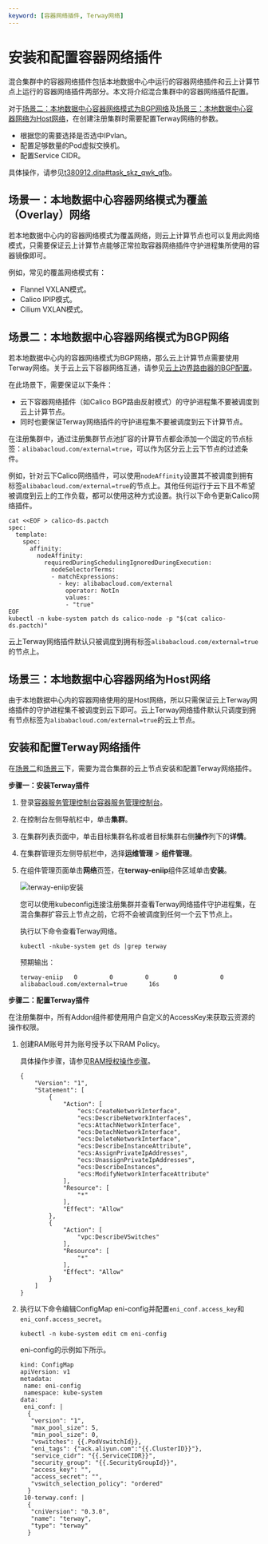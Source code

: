 ```yaml
---
keyword: [容器网络插件, Terway网络]
---
```


# 安装和配置容器网络插件

混合集群中的容器网络插件包括本地数据中心中运行的容器网络插件和云上计算节点上运行的容器网络插件两部分。本文将介绍混合集群中的容器网络插件配置。

对于[场景二：本地数据中心容器网络模式为BGP网络](#section_jo1_b9e_q7v)及[场景三：本地数据中心容器网络为Host网络](#section_dpw_bab_n97)，在创建注册集群时需要配置Terway网络的参数。

-   根据您的需要选择是否选中IPvlan。
-   配置足够数量的Pod虚拟交换机。
-   配置Service CIDR。

具体操作，请参见[t380912.dita\#task\_skz\_qwk\_qfb](/cn.zh-CN/Kubernetes集群用户指南/多云混合云/创建注册集群并接入本地数据中心集群.md)。

## 场景一：本地数据中心容器网络模式为覆盖（Overlay）网络

若本地数据中心内的容器网络模式为覆盖网络，则云上计算节点也可以复用此网络模式，只需要保证云上计算节点能够正常拉取容器网络插件守护进程集所使用的容器镜像即可。

例如，常见的覆盖网络模式有：

-   Flannel VXLAN模式。
-   Calico IPIP模式。
-   Cilium VXLAN模式。

## 场景二：本地数据中心容器网络模式为BGP网络

若本地数据中心内的容器网络模式为BGP网络，那么云上计算节点需要使用Terway网络。关于云上云下容器网络互通，请参见[云上边界路由器的BGP配置](云上边界路由器的BGP配置t21437.dita#concept_ljj_4vx_dfb)。

在此场景下，需要保证以下条件：

-   云下容器网络插件（如Calico BGP路由反射模式）的守护进程集不要被调度到云上计算节点。
-   同时也要保证Terway网络插件的守护进程集不要被调度到云下计算节点。

在注册集群中，通过注册集群节点池扩容的计算节点都会添加一个固定的节点标签：`alibabacloud.com/external=true`，可以作为区分云上云下节点的过滤条件。

例如，针对云下Calico网络插件，可以使用`nodeAffinity`设置其不被调度到拥有标签`alibabacloud.com/external=true`的节点上。其他任何运行于云下且不希望被调度到云上的工作负载，都可以使用这种方式设置。执行以下命令更新Calico网络插件。

```
cat <<EOF > calico-ds.pactch
spec:
  template:
    spec:
      affinity:
        nodeAffinity:
          requiredDuringSchedulingIgnoredDuringExecution:
            nodeSelectorTerms:
            - matchExpressions:
              - key: alibabacloud.com/external
                operator: NotIn
                values:
                - "true"
EOF
kubectl -n kube-system patch ds calico-node -p "$(cat calico-ds.pactch)"
```

云上Terway网络插件默认只被调度到拥有标签`alibabacloud.com/external=true`的节点上。

## 场景三：本地数据中心容器网络为Host网络

由于本地数据中心内的容器网络使用的是Host网络，所以只需保证云上Terway网络插件的守护进程集不被调度到云下即可。云上Terway网络插件默认只调度到拥有节点标签为`alibabacloud.com/external=true`的云上节点。

## 安装和配置Terway网络插件

在[场景二](#section_jo1_b9e_q7v)和[场景三](#section_dpw_bab_n97)下，需要为混合集群的云上节点安装和配置Terway网络插件。

**步骤一：安装Terway插件**

1.  登录[容器服务管理控制台](https://cs.console.aliyun.com)[容器服务管理控制台](https://partners-intl.console.aliyun.com/#/cs)。

2.  在控制台左侧导航栏中，单击**集群**。

3.  在集群列表页面中，单击目标集群名称或者目标集群右侧**操作**列下的**详情**。

4.  在集群管理页左侧导航栏中，选择**运维管理** \> **组件管理**。

5.  在组件管理页面单击**网络**页签，在**terway-eniip**组件区域单击**安装**。

    ![terway-eniip安装](https://static-aliyun-doc.oss-accelerate.aliyuncs.com/assets/img/zh-CN/6109875161/p247541.png)

    您可以使用kubeconfig连接注册集群并查看Terway网络插件守护进程集，在混合集群扩容云上节点之前，它将不会被调度到任何一个云下节点上。

    执行以下命令查看Terway网络。

    ```
    kubectl -nkube-system get ds |grep terway
    ```

    预期输出：

    ```
    terway-eniip   0         0         0       0            0           alibabacloud.com/external=true      16s
    ```


**步骤二：配置Terway插件**

在注册集群中，所有Addon组件都使用用户自定义的AccessKey来获取云资源的操作权限。

1.  创建RAM账号并为账号授予以下RAM Policy。

    具体操作步骤，请参见[RAM授权操作步骤](/cn.zh-CN/Kubernetes集群用户指南/授权/自定义RAM授权策略.md)。

    ```
    {
        "Version": "1",
        "Statement": [
            {
                "Action": [
                    "ecs:CreateNetworkInterface",
                    "ecs:DescribeNetworkInterfaces",
                    "ecs:AttachNetworkInterface",
                    "ecs:DetachNetworkInterface",
                    "ecs:DeleteNetworkInterface",
                    "ecs:DescribeInstanceAttribute",
                    "ecs:AssignPrivateIpAddresses",
                    "ecs:UnassignPrivateIpAddresses",
                    "ecs:DescribeInstances",
                    "ecs:ModifyNetworkInterfaceAttribute"
                ],
                "Resource": [
                    "*"
                ],
                "Effect": "Allow"
            },
            {
                "Action": [
                    "vpc:DescribeVSwitches"
                ],
                "Resource": [
                    "*"
                ],
                "Effect": "Allow"
            }
        ]
    }
    ```

2.  执行以下命令编辑ConfigMap eni-config并配置`eni_conf.access_key`和`eni_conf.access_secret`。

    ```
    kubectl -n kube-system edit cm eni-config
    ```

    eni-config的示例如下所示。

    ```
    kind: ConfigMap
    apiVersion: v1
    metadata:  
     name: eni-config  
     namespace: kube-system
    data:  
     eni_conf: |    
      {      
       "version": "1",      
       "max_pool_size": 5,      
       "min_pool_size": 0,      
       "vswitches": {{.PodVswitchId}},      
       "eni_tags": {"ack.aliyun.com":"{{.ClusterID}}"},      
       "service_cidr": "{{.ServiceCIDR}}",      
       "security_group": "{{.SecurityGroupId}}",      
       "access_key": "",      
       "access_secret": "",      
       "vswitch_selection_policy": "ordered"    
      }  
     10-terway.conf: |    
      {      
       "cniVersion": "0.3.0",      
       "name": "terway",      
       "type": "terway"    
      }
    ```


